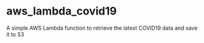 # aws_lambda_covid19
A simple AWS Lambda function to retrieve the latest COVID19 data and save it to S3
